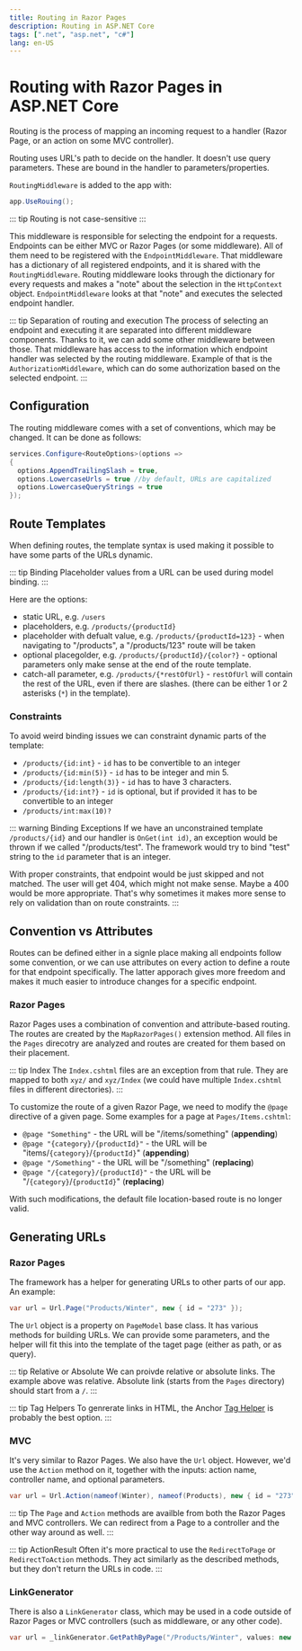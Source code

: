 ```yaml
---
title: Routing in Razor Pages
description: Routing in ASP.NET Core
tags: [".net", "asp.net", "c#"]
lang: en-US
---
```


# Routing with Razor Pages in ASP.NET Core

Routing is the process of mapping an incoming request to a handler (Razor Page,
or an action on some MVC controller).

Routing uses URL's path to decide on the handler. It doesn't use query
parameters. These are bound in the handler to parameters/properties.

`RoutingMiddleware` is added to the app with:

```csharp
app.UseRouing();
```

::: tip
Routing is not case-sensitive
:::

This middleware is responsible for selecting the endpoint for a requests.
Endpoints can be either MVC or Razor Pages (or some middleware). All of them
need to be registered with the `EndpointMiddleware`. That middleware has a
dictionary of all registered endpoints, and it is shared with the
`RoutingMiddleware`. Routing middleware looks through the dictionary for every
requests and makes a "note" about the selection in the `HttpContext` object.
`EndpointMiddleware` looks at that "note" and executes the selected endpoint
handler.

::: tip Separation of routing and execution
The process of selecting an endpoint and executing it are separated into
different middleware components. Thanks to it, we can add some other middleware
between those. That middleware has access to the information which endpoint
handler was selected by the routing middleware. Example of that is the
`AuthorizationMiddleware`, which can do some authorization based on the selected
endpoint.
:::

## Configuration

The routing middleware comes with a set of conventions, which may be changed. It can be done as follows:

```csharp
services.Configure<RouteOptions>(options => 
{
  options.AppendTrailingSlash = true,
  options.LowercaseUrls = true //by default, URLs are capitalized
  options.LowercaseQueryStrings = true
});
```

## Route Templates

When defining routes, the template syntax is used making it possible to have
some parts of the URLs dynamic.

::: tip Binding
Placeholder values from a URL can be used during model binding.
:::

Here are the options:

- static URL, e.g. `/users`
- placeholders, e.g. `/products/{productId}`
- placeholder with defualt value, e.g. `/products/{productId=123}` - when
  navigating to "/products", a "/products/123" route will be taken
- optional placegolder, e.g. `/products/{productId}/{color?}` - optional
  parameters only make sense at the end of the route template.
- catch-all parameter, e.g. `/products/{*restOfUrl}` - `restOfUrl` will contain
  the rest of the URL, even if there are slashes. (there can be either 1 or 2
  asterisks (`*`) in the template).

### Constraints

To avoid weird binding issues we can constraint dynamic parts of the template:

- `/products/{id:int}` - `id` has to be convertible to an integer
- `/products/{id:min(5)}` - `id` has to be integer and min 5.
- `/products/{id:length(3)}` - `id` has to have 3 characters.
- `/products/{id:int?}` - `id` is optional, but if provided it has to be
  convertible to an integer
- `/products/int:max(10)?`

::: warning Binding Exceptions
If we have an unconstrained template `/products/{id}` and our handler is
`OnGet(int id)`, an exception would be thrown if we called "/products/test". The
framework would try to bind "test" string to the `id` parameter that is an
integer.

With proper constraints, that endpoint would be just skipped and not matched.
The user will get 404, which might not make sense. Maybe a 400 would be more
appropriate. That's why sometimes it makes more sense to rely on validation than
on route constraints.
:::

## Convention vs Attributes

Routes can be defined either in a signle place making all endpoints follow some
convention, or we can use attributes on every action to define a route for that
endpoint specifically. The latter apporach gives more freedom and makes it much
easier to introduce changes for a specific endpoint.

### Razor Pages

Razor Pages uses a combination of convention and attribute-based routing. The
routes are created by the `MapRazorPages()` extension method. All files in the
`Pages` direcotry are analyzed and routes are created for them based on their
placement.

::: tip Index
The `Index.cshtml` files are an exception from that rule. They are mapped to
both `xyz/` and `xyz/Index` (we could have multiple `Index.cshtml` files in
different directories).
:::

To customize the route of a given Razor Page, we need to modify the `@page`
directive of a given page. Some examples for a page at `Pages/Items.cshtml`:

- `@page "Something"` - the URL will be "/items/something" (**appending**)
- `@page "{category}/{productId}"` - the URL will be
  "items/`{category}`/`{productId}`" (**appending**)
- `@page "/Something"` - the URL will be "/something" (**replacing**)
- `@page "/{category}/{productId}"` - the URL will be
  "/`{category}`/`{productId}`" (**replacing**)

With such modifications, the default file location-based route is no longer
valid.

## Generating URLs

### Razor Pages

The framework has a helper for generating URLs to other parts of our app.
An example:

```csharp
var url = Url.Page("Products/Winter", new { id = "273" });
```

The `Url` object is a property on `PageModel` base class. It has various methods
for building URLs. We can provide some parameters, and the helper will fit this
into the template of the taget page (either as path, or as query).

::: tip Relative or Absolute
We can proivde relative or absolute links. The example above was relative.
Absolute link (starts from the `Pages` directory) should start from a `/`.
:::

::: tip Tag Helpers
To genrerate links in HTML, the Anchor [Tag
Helper](./razor-pages.md#tag-helpers) is probably the best option.
:::

### MVC

It's very similar to Razor Pages. We also have the `Url` object. However, we'd
use the `Action` method on it, together with the inputs: action name, controller
name, and optional parameters.

```csharp
var url = Url.Action(nameof(Winter), nameof(Products), new { id = "273" });
```

::: tip
The `Page` and `Action` methods are availble from both the Razor Pages and MVC
controllers. We can redirect from a Page to a controller and the other way
around as well.
:::

::: tip ActionResult
Often it's more practical to use the `RedirectToPage` or `RedirectToAction`
methods. They act similarly as the described methods, but they don't return the
URLs in code.
:::

### LinkGenerator

There is also a `LinkGenerator` class, which may be used in a code outside of
Razor Pages or MVC controllers (such as middleware, or any other code).

```csharp
var url = _linkGenerator.GetPathByPage("/Products/Winter", values: new { id: "273" });
```